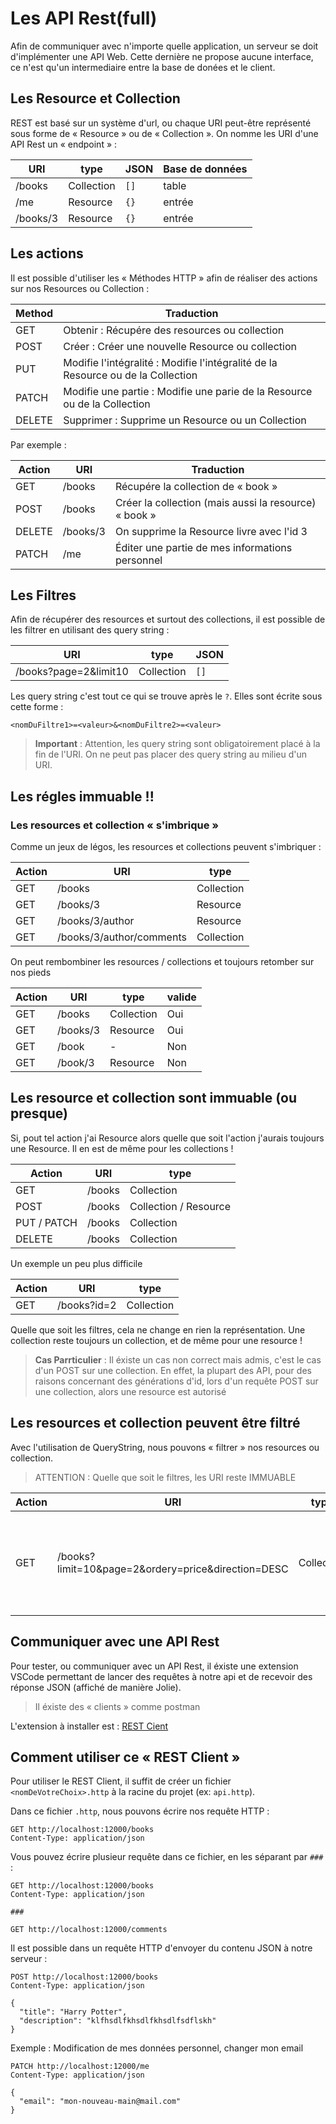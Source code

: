 # Les API Rest(full)

Afin de communiquer avec n'importe quelle application, un serveur se doit d'implémenter une API Web. Cette dernière ne propose aucune interface, ce n'est qu'un intermediaire entre la base de donées et le client.

## Les Resource et Collection

REST est basé sur un système d'url, ou chaque URI peut-être représenté sous forme de « Resource » ou de « Collection ». On nomme les URI d'une API Rest un « endpoint » :

| URI      | type       | JSON | Base de données |
| -------- | ---------- | ---- | --------------- |
| /books   | Collection | `[]` | table           |
| /me      | Resource   | `{}` | entrée          |
| /books/3 | Resource   | `{}` | entrée          |

## Les actions

Il est possible d'utiliser les « Méthodes HTTP » afin de réaliser des actions sur nos Resources ou Collection :

| Method | Traduction                                                                       |
| ------ | -------------------------------------------------------------------------------- |
| GET    | Obtenir : Récupére des resources ou collection                                   |
| POST   | Créer : Créer une nouvelle Resource ou collection                                |
| PUT    | Modifie l'intégralité : Modifie l'intégralité de la Resource ou de la Collection |
| PATCH  | Modifie une partie : Modifie une parie de la Resource ou de la Collection        |
| DELETE | Supprimer : Supprime un Resource ou un Collection                                |

Par exemple :

| Action | URI      | Traduction                                            |
| ------ | -------- | ----------------------------------------------------- |
| GET    | /books   | Récupére la collection de « book »                    |
| POST   | /books   | Créer la collection (mais aussi la resource) « book » |
| DELETE | /books/3 | On supprime la Resource livre avec l'id 3             |
| PATCH  | /me      | Éditer une partie de mes informations personnel       |

## Les Filtres

Afin de récupérer des resources et surtout des collections, il est possible de les filtrer en utilisant des query string :

| URI                   | type       | JSON |
| --------------------- | ---------- | ---- |
| /books?page=2&limit10 | Collection | `[]` |

Les query string c'est tout ce qui se trouve après le `?`. Elles sont écrite sous cette forme :

```
<nomDuFiltre1>=<valeur>&<nomDuFiltre2>=<valeur>
```

> **Important** : Attention, les query string sont obligatoirement placé à la fin de l'URI. On ne peut pas placer des query string au milieu d'un URI.

## Les régles immuable !!

### Les resources et collection « s'imbrique »

Comme un jeux de légos, les resources et collections peuvent s'imbriquer :

| Action | URI                      | type       |
| ------ | ------------------------ | ---------- |
| GET    | /books                   | Collection |
| GET    | /books/3                 | Resource   |
| GET    | /books/3/author          | Resource   |
| GET    | /books/3/author/comments | Collection |

On peut rembombiner les resources / collections et toujours retomber sur nos pieds

| Action | URI      | type       | valide |
| ------ | -------- | ---------- | ------ |
| GET    | /books   | Collection | Oui    |
| GET    | /books/3 | Resource   | Oui    |
| GET    | /book    | -          | Non    |
| GET    | /book/3  | Resource   | Non    |

## Les resource et collection sont immuable (ou presque)

Si, pout tel action j'ai Resource alors quelle que soit l'action j'aurais toujours une Resource. Il en est de même pour les collections !

| Action      | URI    | type                  |
| ----------- | ------ | --------------------- |
| GET         | /books | Collection            |
| POST        | /books | Collection / Resource |
| PUT / PATCH | /books | Collection            |
| DELETE      | /books | Collection            |

Un exemple un peu plus difficile

| Action | URI         | type       |
| ------ | ----------- | ---------- |
| GET    | /books?id=2 | Collection |

Quelle que soit les filtres, cela ne change en rien la représentation. Une collection reste toujours un collection, et de même pour une resource !

> **Cas Parrticulier** : Il éxiste un cas non correct mais admis, c'est le cas d'un POST sur une collection. En effet, la plupart des API, pour des raisons concernant des générations d'id, lors d'un requête POST sur une collection, alors une resource est autorisé

## Les resources et collection peuvent être filtré

Avec l'utilisation de QueryString, nous pouvons « filtrer » nos resources ou collection.

> ATTENTION : Quelle que soit le filtres, les URI reste IMMUABLE

| Action | URI                                                | type       | explications                                                                   |
| ------ | -------------------------------------------------- | ---------- | ------------------------------------------------------------------------------ |
| GET    | /books?limit=10&page=2&ordery=price&direction=DESC | Collection | Grâce aux query string, je peux séléctionner et filtrer ma collection de livre |

## Communiquer avec une API Rest

Pour tester, ou communiquer avec un API Rest, il éxiste une extension VSCode permettant de lancer des requêtes à notre api et de recevoir des réponse JSON (affiché de manière Jolie).

> Il éxiste des « clients » comme postman

L'extension à installer est :
[REST Cient](https://marketplace.visualstudio.com/items?itemName=humao.rest-client)

## Comment utiliser ce « REST Client »

Pour utiliser le REST Client, il suffit de créer un fichier `<nomDeVotreChoix>.http` à la racine du projet (ex: `api.http`).

Dans ce fichier `.http`, nous pouvons écrire nos requête HTTP :

```http
GET http://localhost:12000/books
Content-Type: application/json
```

Vous pouvez écrire plusieur requête dans ce fichier, en les séparant par `###` :

```http
GET http://localhost:12000/books
Content-Type: application/json

###

GET http://localhost:12000/comments
```

Il est possible dans un requête HTTP d'envoyer du contenu JSON à notre serveur :

```http
POST http://localhost:12000/books
Content-Type: application/json

{
  "title": "Harry Potter",
  "description": "klfhsdlfkhsdlfkhsdlfsdflskh"
}
```

Exemple : Modification de mes données personnel, changer mon email

```http
PATCH http://localhost:12000/me
Content-Type: application/json

{
  "email": "mon-nouveau-main@mail.com"
}
```
